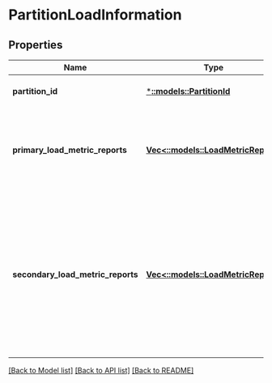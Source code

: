 # PartitionLoadInformation

## Properties
Name | Type | Description | Notes
------------ | ------------- | ------------- | -------------
**partition_id** | [***::models::PartitionId**](PartitionId.md) | Id of the partition. | [optional] [default to null]
**primary_load_metric_reports** | [**Vec<::models::LoadMetricReport>**](LoadMetricReport.md) | Array of load reports from the primary replica for this partition. | [optional] [default to null]
**secondary_load_metric_reports** | [**Vec<::models::LoadMetricReport>**](LoadMetricReport.md) | Array of aggregated load reports from all secondary replicas for this partition. Array only contains the latest reported load for each metric. | [optional] [default to null]

[[Back to Model list]](../README.md#documentation-for-models) [[Back to API list]](../README.md#documentation-for-api-endpoints) [[Back to README]](../README.md)


